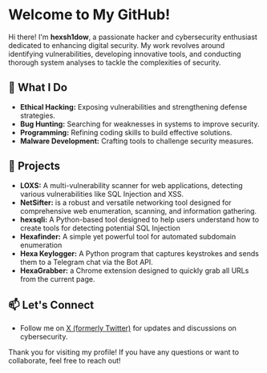 # Welcome to My GitHub!

Hi there! I'm **hexsh1dow**, a passionate hacker and cybersecurity enthusiast dedicated to enhancing digital security. My work revolves around identifying vulnerabilities, developing innovative tools, and conducting thorough system analyses to tackle the complexities of security.

## 🔧 What I Do

- **Ethical Hacking:** Exposing vulnerabilities and strengthening defense strategies.
- **Bug Hunting:** Searching for weaknesses in systems to improve security.
- **Programming:** Refining coding skills to build effective solutions.
- **Malware Development:** Crafting tools to challenge security measures.

## 🚀 Projects

- **LOXS:** A multi-vulnerability scanner for web applications, detecting various vulnerabilities like SQL Injection and XSS.
- **NetSifter:** is a robust and versatile networking tool designed for comprehensive web enumeration, scanning, and information gathering.
- **hexsqli:** A Python-based tool designed to help users understand how to create tools for detecting potential SQL Injection
- **Hexafinder:** A simple yet powerful tool for automated subdomain enumeration
- **Hexa Keylogger:** A Python program that captures keystrokes and sends them to a Telegram chat via the Bot API.
- **HexaGrabber:** a Chrome extension designed to quickly grab all URLs from the current page.

## 📫 Let's Connect

- Follow me on [X (formerly Twitter)](https://twitter.com/hexsh1dow) for updates and discussions on cybersecurity.

Thank you for visiting my profile! If you have any questions or want to collaborate, feel free to reach out!
